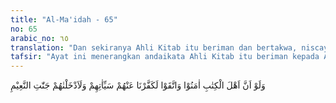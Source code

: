 ```yaml
---
title: "Al-Ma'idah - 65"
no: 65
arabic_no: ٦٥
translation: "Dan sekiranya Ahli Kitab itu beriman dan bertakwa, niscaya Kami hapus kesalahan-kesalahan mereka, dan mereka tentu Kami masukkan ke dalam surga-surga yang penuh kenikmatan."
tafsir: "Ayat ini menerangkan andaikata Ahli Kitab itu beriman kepada Allah dan beriman kepada Muhammad saw selaku Nabi akhir zaman, dan mereka bertakwa dengan menjauhi pekerjaan-pekerjaan dosa, niscaya Allah mengampuni segala dosa dan kejahatan yang telah mereka perbuat. Allah akan memasukkan mereka ke dalam surga yang penuh dengan segala macam nikmat. Pengampunan Allah dan surga yang dijanjikan itu tergantung kepada iman, takwa dan taat. Iman tanpa takwa adalah suatu kemunafikan yang hanya dipergunakan untuk mencari keuntungan duniawi belaka. Menurut ayat ini Allah Maha Pengampun dan mengampuni dosa-dosa orang yang beriman dan bertakwa."
---
```


وَلَوْ اَنَّ اَهْلَ الْكِتٰبِ اٰمَنُوْا وَاتَّقَوْا لَكَفَّرْنَا عَنْهُمْ سَيِّاٰتِهِمْ وَلَاَدْخَلْنٰهُمْ جَنّٰتِ النَّعِيْمِ
